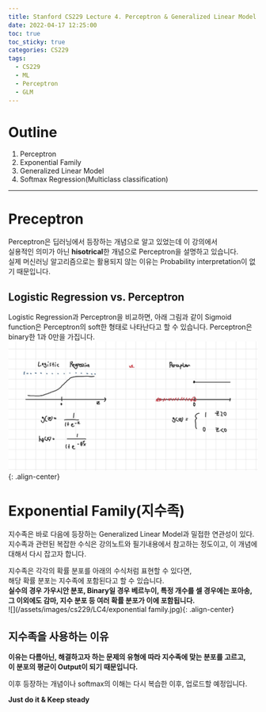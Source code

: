 ```yaml
---
title: Stanford CS229 Lecture 4. Perceptron & Generalized Linear Model
date: 2022-04-17 12:25:00
toc: true
toc_sticky: true
categories: CS229
tags:
  - CS229
  - ML
  - Perceptron
  - GLM
---
```

# Outline
1. Perceptron
2. Exponential Family
3. Generalized Linear Model
4. Softmax Regression(Multiclass classification)

***
# Preceptron
Perceptron은 딥러닝에서 등장하는 개념으로 알고 있었는데 이 강의에서   
실용적인 의미가 아닌 **hisotrical**한 개념으로 Perceptron을 설명하고 있습니다.   
실제 머신러닝 알고리즘으로는 활용되지 않는 이유는 Probability interpretation이 없기 때문입니다.   

## Logistic Regression vs. Perceptron
Logistic Regression과 Perceptron을 비교하면, 아래 그림과 같이 
Sigmoid function은 Perceptron의 soft한 형태로 나타난다고 할 수 있습니다. Perceptron은 binary한 1과 0만을 가집니다.   
![](/assets/images/cs229/LC4/perceptron.jpg){: .align-center}

# Exponential Family(지수족)
지수족은 바로 다음에 등장하는 Generalized Linear Model과 밀접한 연관성이 있다.   
지수족과 관련된 복잡한 수식은 강의노트와 필기내용에서 참고하는 정도이고, 이 개념에 대해서 다시 잡고자 합니다.

지수족은 각각의 확률 분포를 아래의 수식처럼 표현할 수 있다면,  
해당 확률 분포는 지수족에 포함된다고 할 수 있습니다.   
**실수의 경우 가우시안 분포, Binary일 경우 베르누이, 특정 개수를 셀 경우에는 포아송,    
그 이외에도 감마, 지수 분포 등 여러 확률 분포가 이에 포함됩니다.**      
![](/assets/images/cs229/LC4/exponential family.jpg){: .align-center}

## 지수족을 사용하는 이유

**이유는 다름아닌, 해결하고자 하는 문제의 유형에 따라 지수족에 맞는 분포를 고르고,   
이 분포의 평균이 Output이 되기 때문입니다.**   

이후 등장하는 개념이나 softmax의 이해는 다시 복습한 이후, 업로드할 예정입니다.

**Just do it & Keep steady**









